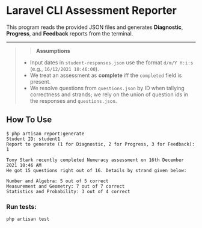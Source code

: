 # Laravel CLI Assessment Reporter

This program reads the provided JSON files and generates **Diagnostic**, **Progress**, and **Feedback** reports from the terminal.

---
> > **Assumptions**
>
> * Input dates in `student-responses.json` use the format `d/m/Y H:i:s` (e.g., `16/12/2021 10:46:00`).
> * We treat an assessment as **complete** iff the `completed` field is present.
> * We resolve questions from `questions.json` by ID when tallying correctness and strands; we rely on the union of question ids in the responses and `questions.json`.


## How To Use

```text
$ php artisan report:generate
Student ID: student1
Report to generate (1 for Diagnostic, 2 for Progress, 3 for Feedback): 1

Tony Stark recently completed Numeracy assessment on 16th December 2021 10:46 AM
He got 15 questions right out of 16. Details by strand given below:

Number and Algebra: 5 out of 5 correct
Measurement and Geometry: 7 out of 7 correct
Statistics and Probability: 3 out of 4 correct

```

### Run tests:

```bash
php artisan test
